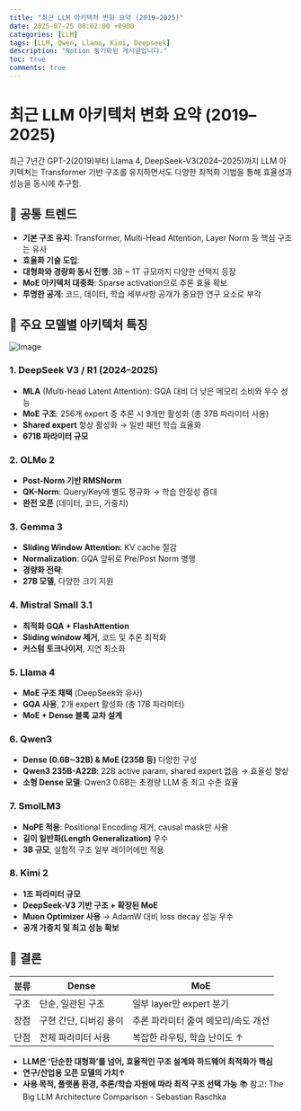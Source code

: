 ```yaml
---
title: "최근 LLM 아키텍처 변화 요약 (2019–2025)"
date: 2025-07-25 08:02:00 +0900
categories: [LLM]
tags: [LLM, Qwen, Llama, Kimi, Deepseek]
description: "Notion 동기화된 게시글입니다."
toc: true
comments: true
---
```


# 최근 LLM 아키텍처 변화 요약 (2019–2025)

최근 7년간 GPT-2(2019)부터 Llama 4, DeepSeek-V3(2024–2025)까지 LLM 아키텍처는 Transformer 기반 구조를 유지하면서도 다양한 최적화 기법을 통해 효율성과 성능을 동시에 추구함.

## 🔑 공통 트렌드

- **기본 구조 유지**: Transformer, Multi-Head Attention, Layer Norm 등 핵심 구조는 유사
- **효율화 기술 도입**:
- **대형화와 경량화 동시 진행**: 3B ~ 1T 규모까지 다양한 선택지 등장
- **MoE 아키텍처 대중화**: Sparse activation으로 추론 효율 확보
- **투명한 공개**: 코드, 데이터, 학습 세부사항 공개가 중요한 연구 요소로 부각
## 📌 주요 모델별 아키텍처 특징

![Image](https://prod-files-secure.s3.us-west-2.amazonaws.com/e6db513d-ec54-40ff-aa74-2487b0bcfe15/ac24fdd3-febf-45c7-8e99-afb6446591d8/image.png?X-Amz-Algorithm=AWS4-HMAC-SHA256&X-Amz-Content-Sha256=UNSIGNED-PAYLOAD&X-Amz-Credential=ASIAZI2LB466SCRDH5C4%2F20250725%2Fus-west-2%2Fs3%2Faws4_request&X-Amz-Date=20250725T121510Z&X-Amz-Expires=3600&X-Amz-Security-Token=IQoJb3JpZ2luX2VjEBwaCXVzLXdlc3QtMiJGMEQCIAwaFWwGglB09N1KEsB15Rs6qrXYDeaHDfI1JM%2FTf6BCAiBY%2F94BqFxgDKGSEmEs%2B68zrV0Ui%2Fg6o3AeLZ%2FVhgnYLyr%2FAwhFEAAaDDYzNzQyMzE4MzgwNSIMlSNt%2BXjqzGmklflHKtwDYfmvVDnR%2F1GhvXVB3Z7BH85B%2BQqx6Qpha3tLgIiu9fW9KdaMCPJsPi482oBZRkerOCLE2%2F3fhEo1m2zeywk89NYFnZ9ZeyGXsBsV%2Bjd3mK7kyDVlI9O%2FBd%2B57dmdUU1he2ceEaQikLDxDWZnm%2BkNCoQI24TcY%2BZBpdEg5eBDUg4y5Ka2AkYEtXk22Fn7uv%2FmB6%2FhFyBdhgHAMI2Hv4xj20V4o%2BDzlT1QWijBXG%2F%2BijjBEq8fu4u5oFUcE0qtEmj2tF2WSSa3OJVkcTWYbYeNKcMOE4sJ6Naw36asRFfWJML3B3A5kaumiMJoDjPzgMGvEZHIp5xW85CjAY4HGlvw%2F9N2yMZrxN0V2owzr3girjzx18p5EK%2FJRFllDQ%2BwxWkTTgSk8u0rfP0aSV9Nx9GuJ9QcLM%2FIj%2B7WH3fV8qdmRMLm%2FSM2tA%2Bks7r4GS%2FZOL%2B5tZPhHOAcN3%2F4m%2Bngc6Nn98x76ylmR6NGQyBX3RueO%2FK2Xax0onZW%2B%2BLxSusZ211S26gRO1l8%2B2qGfO8Za%2BAMgXE096ILl8TOpWSsXXXudAyVVdNgefsjzoazIlmjfQ4UlofZ%2BbCt1qNAPo%2FtcI%2BAvJAf87VQpbdXImBzs1PG%2F4X2HdJOKtVF9rJmFpww6OGNxAY6pgGSzD3%2B9kpPa0IbFHtVAGOKs5Gq0qMQBTz7La3egHmUIjXzrO2cQcboMedcQCm%2FY9zezKTp4wyIPidCflE%2FW7rXBgR0ZB3F9T2imPkxuNjUi%2FjryoYMAn0smEo9JQQjVsGcKxEIBT2W%2BELVi3cD%2FP4PI6Lc0ytOw5wJdYnmnLJ6gYR6A13nPwOMLvmSjUht9YZAvgDyASQOf0slFM0gAjHch4918%2Fma&X-Amz-Signature=67c698b9bddda9e388a02b97d7e5975fd932fe42df696ab8a6011a5fd7960215&X-Amz-SignedHeaders=host&x-amz-checksum-mode=ENABLED&x-id=GetObject)

### 1. DeepSeek V3 / R1 (2024–2025)

- **MLA** (Multi-head Latent Attention): GQA 대비 더 낮은 메모리 소비와 우수 성능
- **MoE 구조**: 256개 expert 중 추론 시 9개만 활성화 (총 37B 파라미터 사용)
- **Shared expert** 항상 활성화 → 일반 패턴 학습 효율화
- **671B 파라미터 규모**
### 2. OLMo 2

- **Post-Norm 기반 RMSNorm**
- **QK-Norm**: Query/Key에 별도 정규화 → 학습 안정성 증대
- **완전 오픈** (데이터, 코드, 가중치)
### 3. Gemma 3

- **Sliding Window Attention**: KV cache 절감
- **Normalization**: GQA 앞뒤로 Pre/Post Norm 병행
- **경량화 전략**:
- **27B 모델**, 다양한 크기 지원
### 4. Mistral Small 3.1

- **최적화 GQA + FlashAttention**
- **Sliding window 제거**, 코드 및 추론 최적화
- **커스텀 토크나이저**, 지연 최소화
### 5. Llama 4

- **MoE 구조 채택** (DeepSeek와 유사)
- **GQA 사용**, 2개 expert 활성화 (총 17B 파라미터)
- **MoE + Dense 블록 교차 설계**
### 6. Qwen3

- **Dense (0.6B~32B) & MoE (235B 등)** 다양한 구성
- **Qwen3 235B-A22B**: 22B active param, shared expert 없음 → 효율성 향상
- **소형 Dense 모델**: Qwen3 0.6B는 초경량 LLM 중 최고 수준 효율
### 7. SmolLM3

- **NoPE 적용**: Positional Encoding 제거, causal mask만 사용
- **길이 일반화(Length Generalization)** 우수
- **3B 규모**, 실험적 구조 일부 레이어에만 적용
### 8. Kimi 2

- **1조 파라미터 규모**
- **DeepSeek-V3 기반 구조 + 확장된 MoE**
- **Muon Optimizer 사용** → AdamW 대비 loss decay 성능 우수
- **공개 가중치 및 최고 성능 확보**
## 🧩 결론

| 분류 | Dense | MoE |
| --- | --- | --- |
| 구조 | 단순, 일관된 구조 | 일부 layer만 expert 분기 |
| 장점 | 구현 간단, 디버깅 용이 | 추론 파라미터 줄여 메모리/속도 개선 |
| 단점 | 전체 파라미터 사용 | 복잡한 라우팅, 학습 난이도 ↑ |

- **LLM은 ‘단순한 대형화’를 넘어, 효율적인 구조 설계와 하드웨어 최적화가 핵심**
- **연구/산업용 오픈 모델의 가치↑**
- **사용 목적, 플랫폼 환경, 추론/학습 자원에 따라 최적 구조 선택 가능**
📚 참고: The Big LLM Architecture Comparison - Sebastian Raschka



